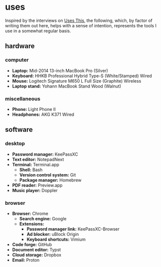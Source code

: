# uses

Inspired by the interviews on [Uses This](https://usesthis.com), the following, which, by factor of writing them out here, helps with a sense of intention, represents the tools I use in a somewhat regular basis.

## hardware

### computer
- **Laptop:** Mid-2014 13-inch MacBook Pro (Silver)
- **Keyboard:** HHKB Professional Hybrid Type-S (White/Stamped) Wired
- **Mouse:** Logitech Signature M650 L Full Size (Graphite) Wireless
- **Laptop stand:** Yohann MacBook Stand Wood (Walnut)

### miscellaneous
- **Phone:** Light Phone II
- **Headphones:** AKG K371 Wired

## software

### desktop
- **Password manager:** KeePassXC
- **Text editor:** NotepadNext
- **Terminal:** Terminal.app
  - **Shell:** Bash
  - **Version control system:** Git
  - **Package manager:** Homebrew
- **PDF reader:** Preview.app
- **Music player:** Doppler

### browser
- **Browser:** Chrome
  - **Search engine:** Google
  - **Extensions:**
    - **Password manager link:** KeePassXC-Browser
    - **Ad blocker:** uBlock Origin
    - **Keyboard shortcuts:** Vimium
- **Code forge:** GitHub
- **Document editor:** Typst
- **Cloud storage:** Dropbox
- **Email:** Proton